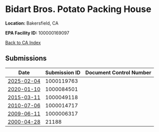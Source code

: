 # Bidart Bros. Potato Packing House

**Location:** Bakersfield, CA

**EPA Facility ID:** 100000169097

[Back to CA Index](../../index.md)

## Submissions

| Date | Submission ID | Document Control Number |
|------|--------------|-------------------------|
| [2025-02-04](submissions/1000119763.md) | 1000119763 |  |
| [2020-01-10](submissions/1000084501.md) | 1000084501 |  |
| [2015-03-11](submissions/1000049118.md) | 1000049118 |  |
| [2010-07-06](submissions/1000014717.md) | 1000014717 |  |
| [2009-06-11](submissions/1000006317.md) | 1000006317 |  |
| [2000-04-28](submissions/21188.md) | 21188 |  |
